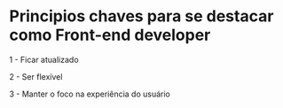 # Principios chaves para se destacar como Front-end developer

1 - Ficar atualizado

2 - Ser flexível

3 - Manter o foco na experiência do usuário
